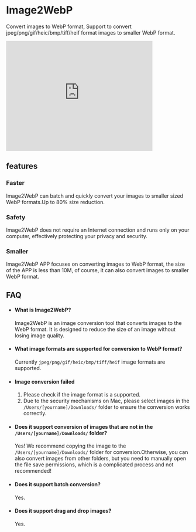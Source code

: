 # Image2WebP
Convert images to WebP format, Support to convert jpeg/png/gif/heic/bmp/tiff/heif format images to smaller WebP format.



<iframe title="How to convert images to WebP format using Image2WebP" width="400" height="300" frameBorder="0" allow="accelerometer; autoplay; encrypted-media; gyroscope; picture-in-picture" allowFullScreen  src="https://www.youtube-nocookie.com/embed/-cnW0mZjkKU?autoplay=0&amp;state=1&amp;autoplay=1&amp;autohide=1&amp;showinfo=0&amp;rel=0"></iframe>



## features

### Faster

Image2WebP can batch and quickly convert your images to smaller sized WebP formats.Up to 80% size reduction.

### Safety

Image2WebP does not require an Internet connection and runs only on your computer, effectively protecting your privacy and security.

### Smaller

Image2WebP APP focuses on converting images to WebP format, the size of the APP is less than 10M, of course, it can also convert images to smaller WebP format.

## FAQ

- #### What is Image2WebP?

  Image2WebP is an image conversion tool that converts images to the WebP format. It is designed to reduce the size of an image without losing image quality.

- #### What image formats are supported for conversion to WebP format?

  Currently `jpeg/png/gif/heic/bmp/tiff/heif` image formats are supported.

- #### Image conversion failed

  1. Please check if the image format is a supported.
  2. Due to the security mechanisms on Mac, please select images in the `/Users/[yourname]/Downloads/` folder to ensure the conversion works correctly.

- #### Does it support conversion of images that are not in the `/Users/[yourname]/Downloads/` folder?

  Yes!
  We recommend copying the image to the `/Users/[yourname]/Downloads/` folder for conversion.Otherwise, you can also convert images from other folders, but you need to manually open the file save permissions, which is a complicated process and not recommended!

- #### Does it support batch conversion?

  Yes.

- #### Does it support drag and drop images?

  Yes.
